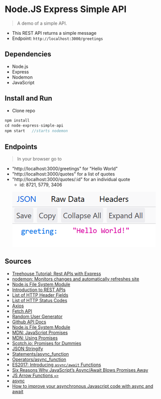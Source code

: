 # Node.JS Express Simple API

> A demo of a simple API.
- This REST API returns a simple message
- Endpoint: ` http://localhost:3000/greetings `

## Dependencies

- Node.js
- Express
- Nodemon
- JavaScript

## Install and Run

- Clone repo
```js
npm install
cd node-express-simple-api
npm start   //starts nodemon
```

## Endpoints

>In your browser go to 
- "http://localhost:3000/greetings" for "Hello World"
- "http://localhost:3000/quotes" for a list of quotes
- "http://localhost:3000/quotes/:id" for an individual quote
  - id: 8721, 5779, 3406

<p align="center">
  <img src="/api-data.png">
</p>


## Sources

- [Treehouse Tutorial: Rest APIs with Express](https://teamtreehouse.com/library/rest-apis-with-express)
- [nodemon: Monitors changes and automatically refreshes site](https://nodemon.io/)
- [Node.js File System Module](https://www.w3schools.com/nodejs/nodejs_filesystem.asp)
- [Introduction to REST APIs](https://teamtreehouse.com/library/introduction-to-rest-apis)
- [List of HTTP Header Fields](https://en.wikipedia.org/wiki/List_of_HTTP_header_fields#Response_fields)
- [List of HTTP Status Codes](https://en.wikipedia.org/wiki/List_of_HTTP_status_codes)
- [Axios](https://github.com/axios/axios)
- [Fetch API](https://developer.mozilla.org/en-US/docs/Web/API/Fetch_API/Using_Fetch)
- [Random User Generator](https://randomuser.me/)
- [Github API Docs](https://developer.github.com/v3/)
- [Node.js File System Module](https://www.w3schools.com/nodejs/nodejs_filesystem.asp)
- [MDN: JavaScript Promises](https://developer.mozilla.org/en-US/docs/Web/JavaScript/Reference/Global_Objects/Promise)
- [MDN: Using Promises](https://developer.mozilla.org/en-US/docs/Web/JavaScript/Guide/Using_promises)
- [Scotch.io: Promises for Dummies](https://scotch.io/tutorials/javascript-promises-for-dummies)
- [JSON Stringify](https://www.w3schools.com/js/js_json_stringify.asp)
- [Statements/async_function](https://developer.mozilla.org/en-US/docs/Web/JavaScript/Reference/Statements/async_function)
- [Operators/async_function](https://developer.mozilla.org/en-US/docs/Web/JavaScript/Reference/Operators/async_function)
- [ES2017: Introducing `async/await` Functions](https://medium.com/@_bengarrison/javascript-es8-introducing-async-await-functions-7a471ec7de8a)
- [Six Reasons Why JavaScript’s Async/Await Blows Promises Away ](https://hackernoon.com/6-reasons-why-javascripts-async-await-blows-promises-away-tutorial-c7ec10518dd9)
- [JS Arrow Functions `=>`](https://wesbos.com/arrow-functions/)
- [async](https://javascript.info/async)
- [How to improve your asynchronous Javascript code with async and await](https://medium.freecodecamp.org/improve-your-asynchronous-javascript-code-with-async-and-await-c02fc3813eda)

